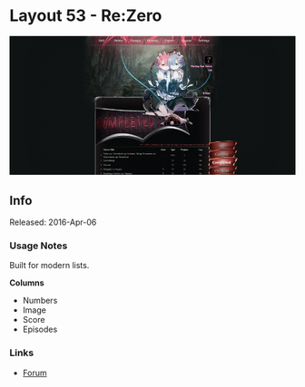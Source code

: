# Layout 53 - Re:Zero

![](gallery/demo.jpg)

## Info

Released: 2016-Apr-06

### Usage Notes

Built for modern lists.

**Columns**

- Numbers
- Image
- Score
- Episodes

### Links

- [Forum](https://myanimelist.net/forum/?topicid=1735768)